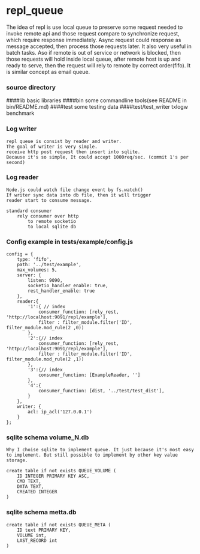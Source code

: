 repl_queue
==========
The idea of repl is use local queue to preserve some request needed to 
invoke remote api and those request compare to synchronize request,
which require response immediately. Async request could response as 
message accepted, then process those requests later. It also very useful
in batch tasks.
Aso if remote is out of service or network is blocked,
then those requests will hold inside
local queue, after remote host is up and ready to serve, then the 
request will rely to remote by correct order(fifo).
It is similar concept as email queue.

### source directory
####lib
    basic libraries
####bin
    some commandline tools(see README in bin/README.md)
####test
    some testing data
####test/test_writer
     txlogw benchmark
### Log writer
    repl queue is consist by reader and writer.
    The goal of writer is very simple. 
    receive http post request then insert into sqlite.
    Because it's so simple, It could accept 1000req/sec. (commit 1's per second)
    
### Log reader
    Node.js could watch file change event by fs.watch()
    If writer sync data into db file, then it will trigger
    reader start to consume message. 
  
    standard consumer 
        rely consumer over http
            to remote socketio
            to local sqlite db

### Config example in tests/example/config.js
    config = {
        type: 'fifo',
        path: '../test/example',
        max_volumes: 5,
        server: {
            listen: 9090,
            socketio_handler_enable: true,
            rest_handler_enable: true 
        },
        reader:{
            '1':{ // index
                consumer_function: [rely_rest, 'http://localhost:9091/repl/example'],
                filter : filter_module.filter('ID', filter_module.mod_rule(2 ,0))
            },
            '2':{// index
                consumer_function: [rely_rest, 'http://localhost:9091/repl/example'],
                filter : filter_module.filter('ID', filter_module.mod_rule(2 ,1))
            },
            '3':{// index
                consumer_function: [ExampleReader, '']
            },
            '4':{
                consumer_function: [dist, '../test/test_dist'],
            }
        },
        writer: {
            acl: ip_acl('127.0.0.1')
        }
    };

### sqlite schema volume_N.db
    Why I choise sqlite to implement queue. It just because it's most easy 
    to implement. But still possible to implement by other key value storage.

    create table if not exists QUEUE_VOLUME (
        ID INTEGER PRIMARY KEY ASC,
        CMD TEXT,
        DATA TEXT,
        CREATED INTEGER
    )

### sqlite schema metta.db
    create table if not exists QUEUE_META (
        ID text PRIMARY KEY,
        VOLUME int,
        LAST_RECORD int
    )

